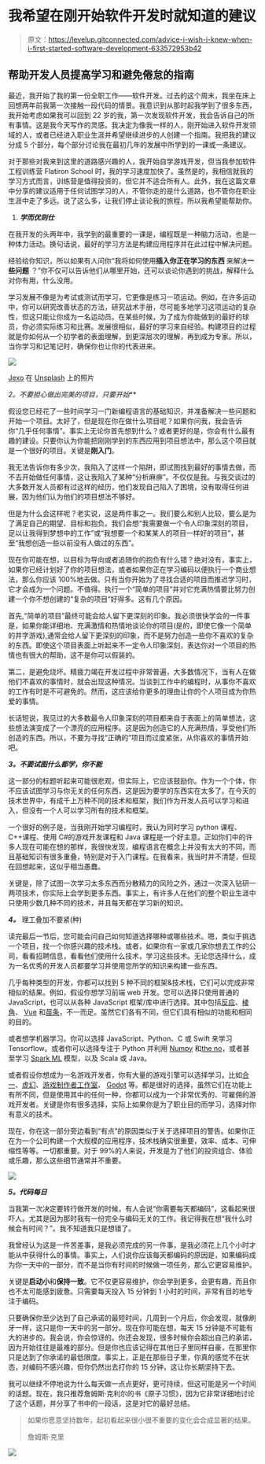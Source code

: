 # 我希望在刚开始软件开发时就知道的建议

> 原文：<https://levelup.gitconnected.com/advice-i-wish-i-knew-when-i-first-started-software-development-633572953b42>

## 帮助开发人员提高学习和避免倦怠的指南

最近，我开始了我的第一份全职工作——软件开发。过去的这个周末，我坐在床上回想两年前我第一次接触一段代码的情景。我意识到从那时起我学到了很多东西，我开始考虑如果我可以回到 22 岁的我，第一次发现软件开发，我会告诉自己的所有事情。这是我今天写作的灵感。我决定为像我一样的人，刚开始进入软件开发领域的人，或者已经进入职业生涯并希望继续进步的人创建一个指南。我把我的建议分成 5 个部分，每个部分讨论我在最初几年的发展中所学到的一课或一条建议。

对于那些对我来到这里的道路感兴趣的人，我开始自学游戏开发，但当我参加软件工程训练营 Flatiron School 时，我的学习速度加快了。虽然是的，我相信就我的学习方式而言，训练营是值得投资的，但它并不适合所有人。此外，我在这篇文章中分享的建议适用于任何试图学习的人，不管你走的是什么道路，也不管你在职业生涯中走了多远。说了这么多，让我们停止谈论我的旅程，所以我希望能帮助你。

1.  ***学而优则仕***

在我开发的头两年中，我学到的最重要的一课是，编程既是一种脑力活动，也是一种体力活动。换句话说，最好的学习方法是构建应用程序并在此过程中解决问题。

经验给你知识，所以如果有人问你“我将如何使用**插入你正在学习的东西** 来解决**一些问题** ？”你不仅可以告诉他们从哪里开始，还可以谈论你遇到的挑战，解释什么对你有用，什么没用。

学习发展不像是为考试或测试而学习，它更像是练习一项运动。例如，在许多运动中，你可以研究改善状态的方法，研究战术手册，尽可能多地学习这项运动的复杂性，但这只能让你成为一名运动员。在某些时候，为了成为你能做到的最好的球员，你必须实际练习和比赛。发展很相似，最好的学习来自经验。构建项目的过程就是你如何从一个初学者的表面理解，到更深层次的理解，再到成为专家。所以，当你学习和记笔记时，确保你也让你的代表进来。

![](img/ba1d3b8935051bc4459f30761769b506.png)

[Jexo](https://unsplash.com/@jexo?utm_source=medium&utm_medium=referral) 在 [Unsplash](https://unsplash.com?utm_source=medium&utm_medium=referral) 上的照片

**2*。不要担心做出完美的项目，只要开始***

假设您已经花了一些时间学习一门新编程语言的基础知识，并准备解决一些问题和开始一个项目。太好了，但是现在你在做什么项目呢？如果你问我，我会告诉你“几乎任何事情”。事实上无论你首先想到什么？或者更好的是，你会有什么最有趣的建设。只要你认为你能把刚刚学到的东西应用到项目想法中，那么这个项目就是一个很好的项目。关键是**刚入门**。

我无法告诉你有多少次，我陷入了这样一个陷阱，即试图找到最好的事情去做，而不去开始做任何事情，这让我陷入了某种“分析麻痹”。不仅仅是我。与我交谈过的大多数开发人员都有过这样的经历，他们发现自己陷入了困境，没有取得任何进展，因为他们认为他们的项目想法不够好。

但是为什么会这样呢？老实说，这是两件事之一。我们要么和别人比较，要么是为了满足自己的期望、目标和抱负。我们会想“我需要做一个令人印象深刻的项目，足以让我得到梦想中的工作”或“我想要一个和某某人的项目一样好的项目”，甚至“我想创造一些以前没有人做过的东西”。

现在你可能在想，以目标为导向或者追随你的抱负有什么错？绝对没有，事实上，如果你已经计划好了你的项目想法，或者如果你正在学习编码以便执行一个商业想法，那么你应该 100%地去做。只有当你开始为了寻找合适的项目而推迟学习时，它才会成为一个问题。不值得。执行一个“简单的项目”并对它充满热情要比努力创建一个你不想创建的“复杂的项目”好得多。这有几个原因。

首先,“简单的项目”最终可能会给人留下更深刻的印象。我必须很快学会的一件事是，如果你能详细地、充满激情和热情地谈论你的项目(是的，即使它像一个简单的井字游戏),通常会给人留下更深刻的印象，而不是努力创造一些你不喜欢的复杂的东西。即使这个项目表面上听起来不一定令人印象深刻，表达你对一个项目的热情也有很大的帮助，这不是你可以假装的。

第二，是避免烧坏。精疲力竭在开发过程中非常普遍，大多数情况下，当有人在做他们不喜欢的事情时，就会出现这种情况。当谈到工作中的编程时，从事你不喜欢的工作有时是不可避免的。然而，这应该给你更多的理由让你的个人项目成为你热爱的事情。

长话短说，我见过的大多数最令人印象深刻的项目都来自于表面上的简单想法，这些想法演变成了一个漂亮的应用程序。这是因为创造它的人充满热情，享受他们所创造的东西。所以，不要为寻找“正确的”项目而过度紧张，从你喜欢的事情开始吧。

***3。不要试图什么都学，你不能***

这一部分的标题听起来可能很悲观，但实际上，它应该鼓励你。作为一个个体，你不应该试图学习与你无关的任何东西，这是因为要学的东西实在太多了。在今天的技术世界中，有成千上万种不同的技术和框架，我们作为开发人员可以学习和进入，但没有一个人可以学习所有的技术和框架。

一个很好的例子是，当我刚开始学习编程时，我认为同时学习 python 课程、C++课程、使用 C#的游戏开发课程和 Java 课程是一个好主意。正如你们中的许多人现在可能在想的那样，我很快发现，编程语言在概念上并没有太大的不同，而且基础知识有很多重叠，特别是对于入门课程。在我看来，我当时并不清楚，但现在回想起来，这似乎相当愚蠢。

关键是，除了试图一次学习太多东西而分散精力的风险之外，通过一次深入钻研一两项技术，你实际上会学到更多东西。事实上，有许多人在他们的整个职业生涯中只使用少数几种不同的技术，并且每天都在学习新的知识。

***4。*** 理工叠加不要紧(种)

读完最后一节后，您可能会问自己如何知道选择哪种或哪些技术。嗯，类似于挑选一个项目，找一个你感兴趣的技术栈。或者，如果你有一家或几家你想去工作的公司，看看招聘信息，看看他们使用什么技术，学习这些技术。无论您选择什么，成为一名优秀的开发人员都要学习并使用您所学的知识来构建一些东西。

几乎每种类型的开发，你都可以找到 5 种不同的框架&技术栈，它们可以完成非常相似的结果。例如，假设你想学习前端 web 开发。您可以选择只使用普通的 JavaScript，也可以从各种 JavaScript 框架/库中进行选择。其中包括[反应](https://reactjs.org/)、[棱角](https://angular.io/)、 [Vue](https://vuejs.org/) 和[苗条](https://svelte.dev/)，不一而足。虽然它们各有不同，但它们具有相似的功能和相同的目的。

或者想学机器学习。你可以选择 JavaScript、Python、C 或 Swift 来学习 Tensorflow。或者你可以选择专注于 Python 并利用 [Numpy](https://numpy.org/) 和[the no](https://pypi.org/project/Theano/)，或者甚至学习 [Spark ML](https://spark.apache.org/docs/1.2.2/ml-guide.html) 模型，以及 Scala 或 Java。

或者假设你想成为一名游戏开发者，你有大量的游戏引擎可以选择学习。比如[合一](https://unity.com/)、[虚幻](https://www.unrealengine.com/en-US/unreal?utm_source=bing&utm_medium=Performance&utm_campaign=an*Internal_pr*UnrealEngine_ct*Search_pl*Brand_co*US_cr*exact&utm_id=398466222&sub_campaign=UE_Broad_EN&utm_content=existing&utm_term=unreal%20engine)、[游戏制作者工作室](https://www.yoyogames.com/en)、 [Godot](https://godotengine.org/) 等。都是很好的选择，虽然它们在功能上有所不同，但是使用其中的任何一种，你都可以成为一个非常优秀的、可雇佣的游戏开发者。关键是你有很多选择，实际上如果你是为了职业目的而学习，选择对你有意义的技术。

现在，你在这一部分旁边看到“有点”的原因类似于关于选择项目的警告。如果你正在为一个公司构建一个大规模的应用程序，技术栈确实很重要，效率、成本、可伸缩性等等。一切都重要。对于 99%的人来说，开发是为了他们的投资组合、体验或乐趣，那么这些细节通常并不重要。

![](img/9d5ebea4042fa8457ec156c6e15475ab.png)

***5。代码每日***

当我第一次决定要转行做开发的时候，有人会说“你需要每天都编码”，这看起来很吓人。尤其是因为那时我有一份完全与编码无关的工作。我记得我在想“我什么时候会有时间？”。我不知道我只是想错了。

我曾经认为这是一件苦差事，是我必须完成的另一件事，是我必须花上几个小时才能从中获得什么的事情。事实上，人们说你应该每天都编码的原因是，如果编码成为你一天中的一部分，而不是当你有时间的时候做一项任务，那么它更容易维护。

关键是**启动小**和**保持一致**。它不仅更容易维护，你会学到更多，会更有趣，而且你也不太可能感到疲惫。只需要每天投入 15 分钟到 1 小时的时间，非常有目的地专注于编码。

只要确保你至少达到了自己承诺的最短时间，几周到一个月后，你会发现，就像刷牙一样，这只是你一天中的另一部分。现在你可能在想，每天 15 分钟是不可能有大的进步的。我会说，你会惊讶的。你还会发现，很多时候你会超出自己的承诺，因为开始往往是最难的部分。但是你也应该记得在其他日子里同样自豪，在那里你只是达到了你承诺的最低限度。事实上，正是在那些日子里，你真的感觉不在状态，对编码不感兴趣，但你仍然出去打你的 15 分钟，这让你长期坚持下去。

我可以继续不停地说为什么每天做一点点更好，更可持续，但这可能是另一个时间的话题。现在，我只推荐詹姆斯·克利尔的书《原子习惯》，因为它非常详细地讨论了这个话题，并分享了书中的一段话，这是对它的最好总结。

> 如果你愿意坚持数年，起初看起来很小很不重要的变化会合成显著的结果。
> 
> 詹姆斯·克里

![](img/301b3a2e68d89435a9c330ebc6fd117a.png)